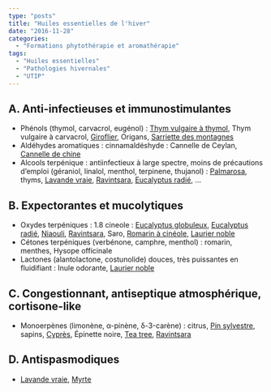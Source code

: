 ```yaml
---
type: "posts"
title: "Huiles essentielles de l'hiver"
date: "2016-11-28"
categories:
  - "Formations phytothérapie et aromathérapie"
tags:
  - "Huiles essentielles"
  - "Pathologies hivernales"
  - "UTIP"
---
```


## A. Anti-infectieuses et immunostimulantes

- Phénols (thymol, carvacrol, eugénol) : [Thym vulgaire à thymol](http://pharmacie.marionetmarin.fr/aromatherapie/thym-vulgaire-thymol/), Thym vulgaire à carvacrol, [Giroflier](http://pharmacie.marionetmarin.fr/aromatherapie/giroflier/), Origans, [Sarriette des montagnes](http://pharmacie.marionetmarin.fr/aromatherapie/sariette-des-montagnes/)
- Aldéhydes aromatiques : cinnamaldéshyde : Cannelle de Ceylan, [Cannelle de chine](http://pharmacie.marionetmarin.fr/aromatherapie/cannelier-de-chine/)
- Alcools terpénique : antiinfectieux à large spectre, moins de précautions d’emploi (géraniol, linalol, menthol, terpinene, thujanol) : [Palmarosa](http://pharmacie.marionetmarin.fr/aromatherapie/palmarosa/), thyms, [Lavande vraie](http://pharmacie.marionetmarin.fr/aromatherapie/lavande-fine/), [Ravintsara](http://pharmacie.marionetmarin.fr/aromatherapie/ravintsara/), [Eucalyptus radié](http://pharmacie.marionetmarin.fr/aromatherapie/eucalyptus-radie/), …

## B. Expectorantes et mucolytiques

- Oxydes terpéniques : 1.8 cineole : [Eucalyptus globuleux](http://pharmacie.marionetmarin.fr/aromatherapie/eucalyptus-globuleux/), [Eucalyptus radié](http://pharmacie.marionetmarin.fr/aromatherapie/eucalyptus-radie/), [Niaouli](http://pharmacie.marionetmarin.fr/aromatherapie/niaouli/), [Ravintsara](http://pharmacie.marionetmarin.fr/aromatherapie/ravintsara/), Saro, [Romarin à cinéole](http://pharmacie.marionetmarin.fr/aromatherapie/romarin-1-8-cineole/), [Laurier noble](http://pharmacie.marionetmarin.fr/aromatherapie/laurier-noble/)
- Cétones terpéniques (verbénone, camphre, menthol) : romarin, menthes, Hysope officinale
- Lactones (alantolactone, costunolide) douces, très puissantes en fluidifiant : Inule odorante, [Laurier noble](http://pharmacie.marionetmarin.fr/aromatherapie/laurier-noble/)

## C. Congestionnant, antiseptique atmosphérique, cortisone-like

- Monoerpènes (limonène, α-pinène, δ-3-carène) : citrus, [Pin sylvestre](http://pharmacie.marionetmarin.fr/aromatherapie/pin-sylvestre/), sapins, [Cyprès](http://pharmacie.marionetmarin.fr/aromatherapie/cypres/), Épinette noire, [Tea tree](http://pharmacie.marionetmarin.fr/aromatherapie/tea-tree/), [Ravintsara](http://pharmacie.marionetmarin.fr/aromatherapie/ravintsara/)

## D. Antispasmodiques

- [Lavande vraie](http://pharmacie.marionetmarin.fr/aromatherapie/lavande-fine/), [Myrte](http://pharmacie.marionetmarin.fr/aromatherapie/myrte-rouge/)
